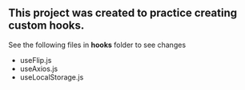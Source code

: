 ## This project was created to practice creating custom hooks.
See the following files in **hooks** folder to see changes
* useFlip.js
* useAxios.js
* useLocalStorage.js
